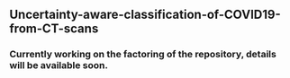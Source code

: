 ## Uncertainty-aware-classification-of-COVID19-from-CT-scans
### Currently working on the factoring of the repository, details will be available soon.
